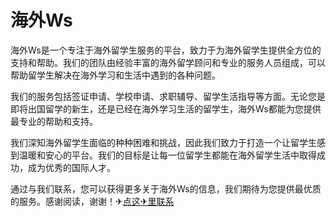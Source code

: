 # 海外Ws

海外Ws是一个专注于海外留学生服务的平台，致力于为海外留学生提供全方位的支持和帮助。我们的团队由经验丰富的海外留学顾问和专业的服务人员组成，可以帮助留学生解决在海外学习和生活中遇到的各种问题。

我们的服务包括签证申请、学校申请、求职辅导、留学生活指导等方面。无论您是即将出国留学的新生，还是已经在海外学习生活的留学生，海外Ws都能为您提供最专业的帮助和支持。

我们深知海外留学生面临的种种困难和挑战，因此我们致力于打造一个让留学生感到温暖和安心的平台。我们的目标是让每一位留学生都能在海外留学生活中取得成功，成为优秀的国际人才。

通过与我们联系，您可以获得更多关于海外Ws的信息，我们期待为您提供最优质的服务。感谢阅读，谢谢！✈[点这✈里联系](https://sms.k02.cc)